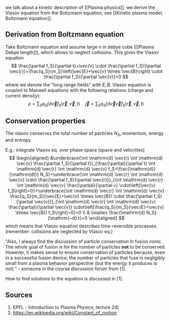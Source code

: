 we talk about a kinetic description of [[Plasma physics]].
we derive the Vlasov equation from the Boltzmann equation, see [[Kinetic plasma model, Boltzmann equation]].

## Derivation from Boltzmann equation
Take Boltzmann equation and assume large $n$ in debye cube ([[Plasma Debye length]]), which allows to neglect collisions. This gives the Vlasov equation
$$
\frac{\partial f_S}{\partial t}+\vec{v} \cdot \frac{\partial f_S}{\partial \vec{r}}+\frac{q_S}{m_S}\left(\vec{E}+\vec{v} \times \vec{B}\right) \cdot \frac{\partial f_S}{\partial \vec{v}}=0 
$$
where we denote the "long range fields" with $E,B$. Vlasov equation is coupled to Maxwell equations with the following relations (charge and current density):
$$
\rho=\sum_S q_S \int \mathrm{d} \vec{v} f_S(\vec{r}, \vec{v}, t) \quad \vec{j}=\sum_S q_S \int \mathrm{d} \vec{v} \vec{v} f_S(\vec{r}, \vec{v}, t)
$$


## Conservation properties
The vlasov conserves the total number of particles $N_S$, momentum, energy and entropy.

E.g.: integrate Vlasov eq. over phase space (space and velocities)
$$
\begin{aligned}
&\underbrace{\int \mathrm{d} \vec{r} \int \mathrm{d} \vec{v} \frac{\partial f_S}{\partial t}}_{\frac{\partial}{\partial t} \int \mathrm{d} \vec{r} \int \mathrm{d} \vec{v} f_S=\frac{\mathrm{d}}{\mathrm{dt}} N_S}+\underbrace{\int \mathrm{d} \vec{r} \int \mathrm{d} \vec{v} \cdot \frac{\partial f_S}{\partial \vec{r}}}_{\int \mathrm{d} \vec{r} \int \mathrm{d} \vec{v} \frac{\partial}{\partial v} \cdot\left(\vec{v} f_S\right)=0}+\underbrace{\int \mathrm{d} \vec{r} \int \mathrm{d} \vec{v} \frac{q_S}{m_S}(\vec{E}+\vec{v} \times \vec{B}) \cdot \frac{\partial f_S}{\partial \vec{v}}}_{\int \mathrm{d} \vec{r} \int \mathrm{d} \vec{v} \frac{\partial}{\partial \vec{v}} \cdot\left[\frac{q_S}{m_S}(\vec{E}+\vec{v} \times \vec{B}) f_S\right]=0}=0 \\
& \implies \frac{\mathrm{d} N_S}{\mathrm{~d} t}=0
\end{aligned}
$$
which means that Vlasov equation describes time-reversible processes. 
(remember: collisions are neglected by Vlasov eq.)

"Also, I always find the discussion of particle conservation in fusion ironic. The whole goal of fusion is for the number of particles **not** to be conserved. However, it makes sense to ensure conservation of particles because, even in a successful fusion device, the number of particles that fuse is negligibly small from a plasma behavior perspective (but the energy it produces is not)." - someone in the course discussion forum from [1].

How to find solutions to the equation is discussed in [1].


## Sources
1. EPFL - Introduction to Plasma Physics, lecture 2d)
2. https://en.wikipedia.org/wiki/Constant_of_motion

